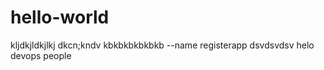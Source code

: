 # hello-world
kljdkjldkjlkj
dkcn;kndv
kbkbkbkbkbkb
--name registerapp dsvdsvdsv
helo devops people

